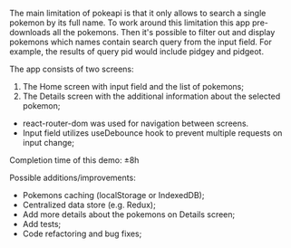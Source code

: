 The main limitation of pokeapi is that it only allows to search a single pokemon by its full name. 
To work around this limitation this app pre-downloads all the pokemons. Then it's possible to filter out and display pokemons which names contain search query from the input field. For example, the results of query pid would include pidgey and pidgeot.

The app consists of two screens:
1) The Home screen with input field and the list of pokemons;
2) The Details screen with the additional information about the selected pokemon;

* react-router-dom was used for navigation between screens.
* Input field utilizes useDebounce hook to prevent multiple requests on input change;

Completion time of this demo: ±8h

Possible additions/improvements:
* Pokemons caching (localStorage or IndexedDB);
* Centralized data store (e.g. Redux);
* Add more details about the pokemons on Details screen;
* Add tests;
* Code refactoring and bug fixes;
